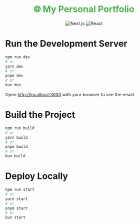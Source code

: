 <div align="center">
  <h1 style="color:#4CAF50;">🌐 My Personal Portfolio</h1>
  
  ![Next.js](https://img.shields.io/badge/Next.js-v15.0-green)
  ![React](https://img.shields.io/badge/React-19.0-green)
</div>


# Run the Development Server

```bash
npm run dev
# or
yarn dev
# or
pnpm dev
# or
bun dev
```

Open [http://localhost:3000](http://localhost:3000) with your browser to see the result.

# Build the Project

```bash
npm run build
# or
yarn build
# or
pnpm build
# or
bun build
```

# Deploy Locally

```bash
npm run start
# or
yarn start
# or
pnpm start
# or
bun start
```
